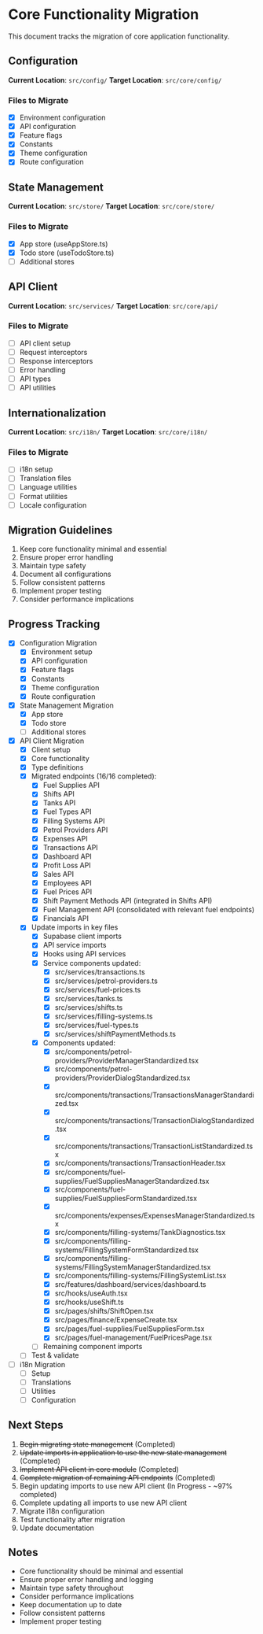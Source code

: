 # Core Functionality Migration

This document tracks the migration of core application functionality.

## Configuration
**Current Location**: `src/config/`
**Target Location**: `src/core/config/`

### Files to Migrate
- [x] Environment configuration
- [x] API configuration
- [x] Feature flags
- [x] Constants
- [x] Theme configuration
- [x] Route configuration

## State Management
**Current Location**: `src/store/`
**Target Location**: `src/core/store/`

### Files to Migrate
- [x] App store (useAppStore.ts)
- [x] Todo store (useTodoStore.ts)
- [ ] Additional stores

## API Client
**Current Location**: `src/services/`
**Target Location**: `src/core/api/`

### Files to Migrate
- [ ] API client setup
- [ ] Request interceptors
- [ ] Response interceptors
- [ ] Error handling
- [ ] API types
- [ ] API utilities

## Internationalization
**Current Location**: `src/i18n/`
**Target Location**: `src/core/i18n/`

### Files to Migrate
- [ ] i18n setup
- [ ] Translation files
- [ ] Language utilities
- [ ] Format utilities
- [ ] Locale configuration

## Migration Guidelines
1. Keep core functionality minimal and essential
2. Ensure proper error handling
3. Maintain type safety
4. Document all configurations
5. Follow consistent patterns
6. Implement proper testing
7. Consider performance implications

## Progress Tracking
- [x] Configuration Migration
  - [x] Environment setup
  - [x] API configuration
  - [x] Feature flags
  - [x] Constants
  - [x] Theme configuration
  - [x] Route configuration
- [x] State Management Migration
  - [x] App store
  - [x] Todo store
  - [ ] Additional stores
- [x] API Client Migration
  - [x] Client setup
  - [x] Core functionality
  - [x] Type definitions
  - [x] Migrated endpoints (16/16 completed):
    - [x] Fuel Supplies API
    - [x] Shifts API
    - [x] Tanks API
    - [x] Fuel Types API
    - [x] Filling Systems API
    - [x] Petrol Providers API
    - [x] Expenses API
    - [x] Transactions API
    - [x] Dashboard API
    - [x] Profit Loss API
    - [x] Sales API
    - [x] Employees API
    - [x] Fuel Prices API
    - [x] Shift Payment Methods API (integrated in Shifts API)
    - [x] Fuel Management API (consolidated with relevant fuel endpoints)
    - [x] Financials API
  - [x] Update imports in key files
    - [x] Supabase client imports
    - [x] API service imports
    - [x] Hooks using API services
    - [x] Service components updated:
      - [x] src/services/transactions.ts
      - [x] src/services/petrol-providers.ts
      - [x] src/services/fuel-prices.ts
      - [x] src/services/tanks.ts
      - [x] src/services/shifts.ts
      - [x] src/services/filling-systems.ts
      - [x] src/services/fuel-types.ts
      - [x] src/services/shiftPaymentMethods.ts
    - [x] Components updated:
      - [x] src/components/petrol-providers/ProviderManagerStandardized.tsx
      - [x] src/components/petrol-providers/ProviderDialogStandardized.tsx
      - [x] src/components/transactions/TransactionsManagerStandardized.tsx
      - [x] src/components/transactions/TransactionDialogStandardized.tsx
      - [x] src/components/transactions/TransactionListStandardized.tsx
      - [x] src/components/transactions/TransactionHeader.tsx
      - [x] src/components/fuel-supplies/FuelSuppliesManagerStandardized.tsx
      - [x] src/components/fuel-supplies/FuelSuppliesFormStandardized.tsx
      - [x] src/components/expenses/ExpensesManagerStandardized.tsx
      - [x] src/components/filling-systems/TankDiagnostics.tsx
      - [x] src/components/filling-systems/FillingSystemFormStandardized.tsx
      - [x] src/components/filling-systems/FillingSystemManagerStandardized.tsx
      - [x] src/components/filling-systems/FillingSystemList.tsx
      - [x] src/features/dashboard/services/dashboard.ts
      - [x] src/hooks/useAuth.tsx
      - [x] src/hooks/useShift.ts
      - [x] src/pages/shifts/ShiftOpen.tsx
      - [x] src/pages/finance/ExpenseCreate.tsx
      - [x] src/pages/fuel-supplies/FuelSuppliesForm.tsx
      - [x] src/pages/fuel-management/FuelPricesPage.tsx
    - [ ] Remaining component imports
  - [ ] Test & validate
- [ ] i18n Migration
  - [ ] Setup
  - [ ] Translations
  - [ ] Utilities
  - [ ] Configuration

## Next Steps
1. ~~Begin migrating state management~~ (Completed)
2. ~~Update imports in application to use the new state management~~ (Completed)
3. ~~Implement API client in core module~~ (Completed)
4. ~~Complete migration of remaining API endpoints~~ (Completed)
5. Begin updating imports to use new API client (In Progress - ~97% completed)
6. Complete updating all imports to use new API client
7. Migrate i18n configuration
8. Test functionality after migration
9. Update documentation

## Notes
- Core functionality should be minimal and essential
- Ensure proper error handling and logging
- Maintain type safety throughout
- Consider performance implications
- Keep documentation up to date
- Follow consistent patterns
- Implement proper testing 